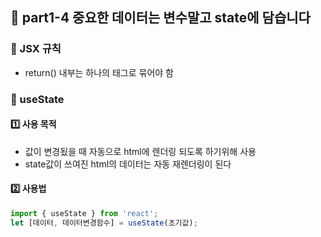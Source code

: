 ## 💾 part1-4 중요한 데이터는 변수말고 state에 담습니다
### 🔹 JSX 규칙
- return() 내부는 하나의 태그로 묶어야 함

### 🔹 useState
#### 1️⃣ 사용 목적
- 값이 변경됬을 때 자동으로 html에 렌더링 되도록 하기위해 사용
- state값이 쓰여진 html의 데이터는 자동 재렌더링이 된다
#### 2️⃣ 사용법
```jsx
import { useState } from 'react';
let [데이터, 데이터변경함수] = useState(초기값);
```
